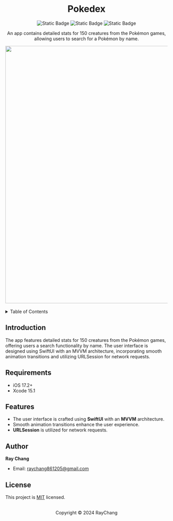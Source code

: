 <div align="center">

# Pokedex

![Static Badge](https://img.shields.io/badge/Swift-5.0-orange?logo=swift&style=for-the-badge) 
![Static Badge](https://img.shields.io/badge/License-MIT-blue?style=for-the-badge) 
![Static Badge](https://img.shields.io/badge/iOS-17.2+-lightgrey?style=for-the-badge)

An app contains detailed stats for 150 creatures from the Pokémon games, allowing users to search for a Pokémon by name.

<img src="https://s33.aconvert.com/convert/p3r68-cdx67/92m27-uqubu.gif" width="800">
</div>

<br />

<details>
  <summary>Table of Contents</summary>
  <ul>
    <li><a href="#introduction">Introduction</a></li>
    <li><a href="#requirements">Requirements</a></li>
    <li><a href="#features">Features</a></li>
    <li><a href="#author">Author</a></li>
    <li><a href="#license">License</a></li>
  </ul>
</details>

<!-- Introduction -->
## Introduction
The app features detailed stats for 150 creatures from the Pokémon games, offering users a search functionality by name. The user interface is designed using SwiftUI with an MVVM architecture, incorporating smooth animation transitions and utilizing URLSession for network requests.

<!-- Requirements -->
## Requirements
- iOS 17.2+
- Xcode 15.1

<!-- Features -->
## Features
- The user interface is crafted using **SwiftUI** with an **MVVM** architecture.
- Smooth animation transitions enhance the user experience.
- **URLSession** is utilized for network requests.

<!-- Author -->
## Author
 **Ray Chang**
* Email: [raychang861205@gmail.com]()

<!-- License -->
## License
This project is [MIT](https://github.com/HRayChang/Art-Institute-of-Chicago/blob/main/LICENSE) licensed.

<br />

<div align="center">
Copyright © 2024 RayChang
</div>
